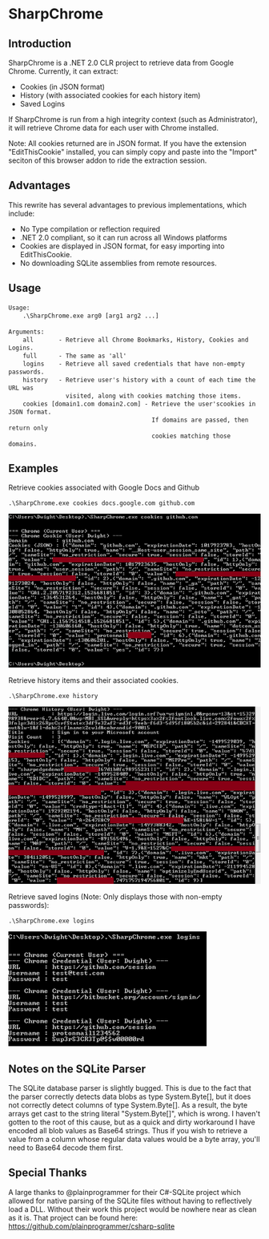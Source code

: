 # SharpChrome

## Introduction

SharpChrome is a .NET 2.0 CLR project to retrieve data from Google Chrome. Currently, it can extract:

- Cookies (in JSON format)
- History (with associated cookies for each history item)
- Saved Logins

If SharpChrome is run from a high integrity context (such as Administrator), it will retrieve Chrome data for each user with Chrome installed.

Note: All cookies returned are in JSON format. If you have the extension "EditThisCookie" installed, you can simply copy and paste into the "Import" seciton of this browser addon to ride the extraction session.

## Advantages

This rewrite has several advantages to previous implementations, which include:

- No Type compilation or reflection required
- .NET 2.0 compliant, so it can run across all Windows platforms
- Cookies are displayed in JSON format, for easy importing into EditThisCookie.
- No downloading SQLite assemblies from remote resources.

## Usage

```
Usage:
    .\SharpChrome.exe arg0 [arg1 arg2 ...]

Arguments:
    all       - Retrieve all Chrome Bookmarks, History, Cookies and Logins.
    full      - The same as 'all'
    logins    - Retrieve all saved credentials that have non-empty passwords.
    history   - Retrieve user's history with a count of each time the URL was
                visited, along with cookies matching those items.
    cookies [domain1.com domain2.com] - Retrieve the user'scookies in JSON format.
                                        If domains are passed, then return only
                                        cookies matching those domains.
```

## Examples

Retrieve cookies associated with Google Docs and Github
```
.\SharpChrome.exe cookies docs.google.com github.com
```
![cookies](images/cookies.png)

Retrieve history items and their associated cookies.
```
.\SharpChrome.exe history
```
![history](images/history_item.png)

Retrieve saved logins (Note: Only displays those with non-empty passwords):
```
.\SharpChrome.exe logins
```
![logins](images/logins.png)


## Notes on the SQLite Parser

The SQLite database parser is slightly bugged. This is due to the fact that the parser correctly detects data blobs as type System.Byte[], but it does not correctly detect columns of type System.Byte[]. As a result, the byte arrays get cast to the string literal "System.Byte[]", which is wrong. I haven't gotten to the root of this cause, but as a quick and dirty workaround I have encoded all blob values as Base64 strings. Thus if you wish to retrieve a value from a column whose regular data values would be a byte array, you'll need to Base64 decode them first.


## Special Thanks

A large thanks to @plainprogrammer for their C#-SQLite project which allowed for native parsing of the SQLite files without having to reflectively load a DLL. Without their work this project would be nowhere near as clean as it is. That project can be found here: https://github.com/plainprogrammer/csharp-sqlite
